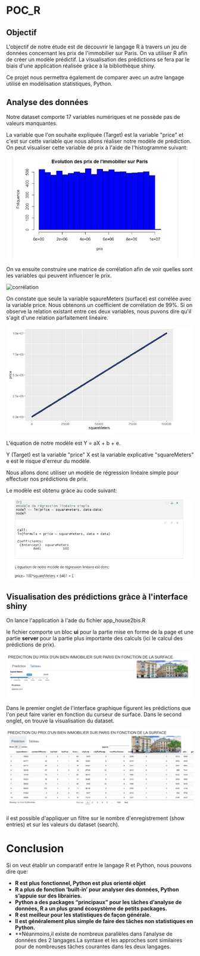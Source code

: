 # POC_R

## **Objectif**

L'objectif de notre étude est de découvrir le langage R à travers un jeu de données concernant les prix de l'immobilier sur Paris.
On va utiliser R afin de créer un modèle prédictif. La visualisation des prédictions se fera par le biais d'une application réalisée gràce à la bibliothèque shiny.

Ce projet nous permettra également de comparer avec un autre langage utilisé en modélisation statistiques, Python.

## Analyse des données

Notre dataset comporte 17 variables numériques et ne possède pas de valeurs manquantes.

La variable que l'on souhaite expliquée (Target) est la variable "price" et c'est sur cette variable que nous allons réaliser notre modèle de prédiction.
On peut visualiser cette variable de prix à l'aide de l'histogramme suivant:

![histo](https://github.com/celine29730/POC_R/blob/main/images/Histogramme_evol_prix.jpg)

On va ensuite construire une matrice de corrélation afin de voir quelles sont les variables qui peuvent influencer le prix.

![corrélation](https://github.com/celine29730/POC_R/blob/main/images/Matrice_Corr%C3%A9lation.jpg)

On constate que seule la variable sqaureMeters (surface) est corrélée avec la variable price. Nous obtenons un coefficient de corrélation de 99%.
Si on observe la relation existant entre ces deux variables, nous puvons dire qu'il s'agit d'une relation parfaitement linéaire.

![visu](https://github.com/celine29730/POC_R/blob/main/images/visu_price_squareMeters.jpg)

L'équation de notre modèle est Y = aX + b + e.

Y (Target) est la variable "price" 
X est la variable explicative "squareMeters"
e est le risque d'erreur du modèle.

Nous allons donc utiliser un modèle de régression linéaire simple pour effectuer nos prédictions de prix.

Le modèle est obtenu gràce au code suivant:

![model](https://github.com/celine29730/POC_R/blob/main/images/model.jpg)

## Visualisation des prédictions gràce à l'interface shiny

On lance l'application à l'ade du fichier app_house2bis.R

le fichier comporte un bloc **ui** pour la partie mise en forme de la page et une partie **server** pour la partie plus importante des calculs (ici le calcul des prédictions de prix).

![app1](https://github.com/celine29730/POC_R/blob/main/images/app1.jpg)

Dans le premier onglet de l'interface graphique figurent les prédictions que l'on peut faire varier en fonction du curseur de surface.
Dans le second onglet, on trouve la visualisation du dataset.

![app2](https://github.com/celine29730/POC_R/blob/main/images/app2.jpg)

il est possible d'appliquer un filtre sur le nombre d'enregistrement (show entries) et sur les valeurs du dataset (search).

# Conclusion

Si on veut établir un comparatif entre le langage R et Python, nous pouvons dire que:

* **R est plus fonctionnel, Python est plus orienté objet**
* **R a plus de fonction ‘built-in’ pour analyser des données, Python s’appuie sur des librairies.**
* **Python a des packages “principaux” pour les tâches d’analyse de données, R a un plus grand écosystème de petits packages.**
* **R est meilleur pour les statistiques de façon générale.**
* **Il est généralement plus simple de faire des tâches non statistiques en Python.**
* **Néanmoins,il existe de nombreux parallèles dans l’analyse de données des 2 langages.La syntaxe et les approches sont similaires pour de nombreuses tâches courantes dans les deux langages.









